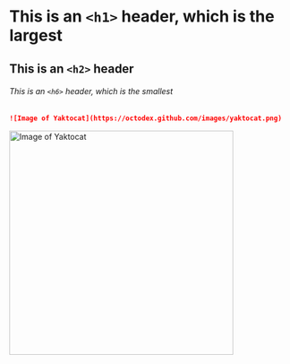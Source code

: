 # This is an `<h1>` header, which is the largest

## This is an `<h2>` header

###### This is an `<h6>` header, which is the smallest

```md
![Image of Yaktocat](https://octodex.github.com/images/yaktocat.png)
```
<img alt="Image of Yaktocat" src=https://octodex.github.com/images/yaktocat.png width=400>
